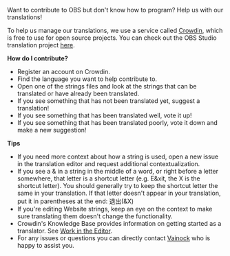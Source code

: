 Want to contribute to OBS but don't know how to program? Help us with our translations!

To help us manage our translations, we use a service called [Crowdin](https://crowdin.com/), which is free to use for open source projects. You can check out the OBS Studio translation project [here](https://crowdin.com/project/obs-studio).

**How do I contribute?**

* Register an account on Crowdin.
* Find the language you want to help contribute to.
* Open one of the strings files and look at the strings that can be translated or have already been translated.
* If you see something that has not been translated yet, suggest a translation!
* If you see something that has been translated well, vote it up!
* If you see something that has been translated poorly, vote it down and make a new suggestion!

**Tips**

* If you need more context about how a string is used, open a new issue in the translation editor and request additional contextualization.
* If you see a & in a string in the middle of a word, or right before a letter somewhere, that letter is a shortcut letter (e.g. E&xit, the X is the shortcut letter). You should generally try to keep the shortcut letter the same in your translation. If that letter doesn't appear in your translation, put it in parentheses at the end: 退出(&X)
* If you're editing Website strings, keep an eye on the context to make sure translating them doesn't change the functionality.
* Crowdin's Knowledge Base provides information on getting started as a translator. See [Work in the Editor](https://support.crowdin.com/for-volunteer-translators/#work-in-the-editor).
* For any issues or questions you can directly contact [Vainock](https://crowdin.com/messages/create/15326052/51028) who is happy to assist you.